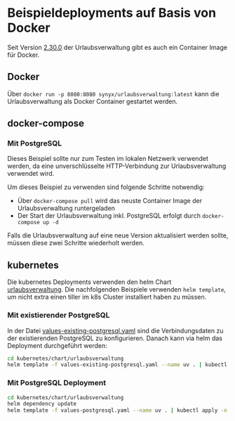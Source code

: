 # Beispieldeployments auf Basis von Docker

Seit Version [2.30.0](https://github.com/urlaubsverwaltung/urlaubsverwaltung/releases/tag/urlaubsverwaltung-2.30.0) der Urlaubsverwaltung
gibt es auch ein Container Image für Docker.

## Docker

Über `docker run -p 8080:8080 synyx/urlaubsverwaltung:latest` kann die Urlaubsverwaltung als Docker Container gestartet werden.


## docker-compose

### Mit PostgreSQL

Dieses Beispiel sollte nur zum Testen im lokalen Netzwerk verwendet werden, da eine unverschlüsselte HTTP-Verbindung
zur Urlaubsverwaltung verwendet wird.

Um dieses Beispiel zu verwenden sind folgende Schritte notwendig:

* Über `docker-compose pull` wird das neuste Container Image der Urlaubsverwaltung runtergeladen
* Der Start der Urlaubsverwaltung inkl. PostgreSQL erfolgt durch `docker-compose up -d`

Falls die Urlaubsverwaltung auf eine neue Version aktualisiert werden sollte,
müssen diese zwei Schritte wiederholt werden.


## kubernetes

Die kubernetes Deployments verwenden den helm Chart [urlaubsverwaltung](kubernetes/chart/urlaubsverwaltung). Die
nachfolgenden Beispiele verwenden `helm template`, um nicht extra einen tiller im k8s Cluster installiert haben zu müssen.

### Mit existierender PostgreSQL

In der Datei [values-existing-postgresql.yaml](kubernetes/chart/urlaubsverwaltung/values-existing-postgresql.yaml)
sind die Verbindungsdaten zu der existierenden PostgreSQL zu konfigurieren. Danach kann via helm das Deployment
durchgeführt werden:

```bash
cd kubernetes/chart/urlaubsverwaltung
helm template -f values-existing-postgresql.yaml --name uv . | kubectl apply -n urlaubsverwaltung -f -
```

### Mit PostgreSQL Deployment


```bash
cd kubernetes/chart/urlaubsverwaltung
helm dependency update
helm template -f values-postgresql.yaml --name uv . | kubectl apply -n urlaubsverwaltung -f -
```
